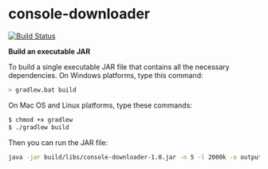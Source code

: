 console-downloader
==================

[![Build Status](https://travis-ci.org/itimur/console-downloader.svg)](https://travis-ci.org/itimur/console-downloader)

**Build an executable JAR**

To build a single executable JAR file that contains all the necessary dependencies. On Windows platforms, type this command:

```sh
> gradlew.bat build
```

On Mac OS and Linux platforms, type these commands:

```sh
$ chmod +x gradlew
$ ./gradlew build
```

Then you can run the JAR file:

```sh
java -jar build/libs/console-downloader-1.0.jar -n 5 -l 2000k -o output_folder -f links.txt
```